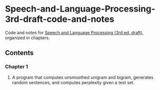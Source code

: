 # Speech-and-Language-Processing-3rd-draft-code-and-notes
Code and notes for [Speech and Language Processing (3rd ed. draft)](https://web.stanford.edu/~jurafsky/slp3/), organized in chapters.

## Contents

### Chapter 1
1. A program that computes unsmoothed unigram and bigram, generates random sentences, and computes perplexity given a test set.
